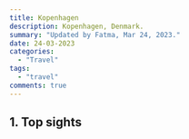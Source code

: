```yaml
---
title: Kopenhagen
description: Kopenhagen, Denmark.
summary: "Updated by Fatma, Mar 24, 2023."
date: 24-03-2023
categories:
  - "Travel"
tags:
  - "travel"
comments: true
---
```

## 1. Top sights
